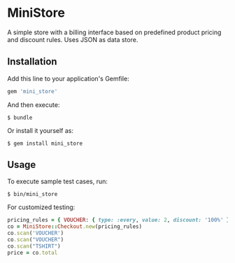 # MiniStore

A simple store with a billing interface based on predefined product pricing
and discount rules. Uses JSON as data store.

## Installation

Add this line to your application's Gemfile:

```ruby
gem 'mini_store'
```

And then execute:

    $ bundle

Or install it yourself as:

    $ gem install mini_store

## Usage

To execute sample test cases, run:

    $ bin/mini_store

For customized testing:

```ruby
pricing_rules = { VOUCHER: { type: :every, value: 2, discount: '100%' }, TSHIRT: { type: :min, value: 3, discount: 1 } }
co = MiniStore::Checkout.new(pricing_rules)
co.scan('VOUCHER')
co.scan("VOUCHER")
co.scan("TSHIRT")
price = co.total
```
